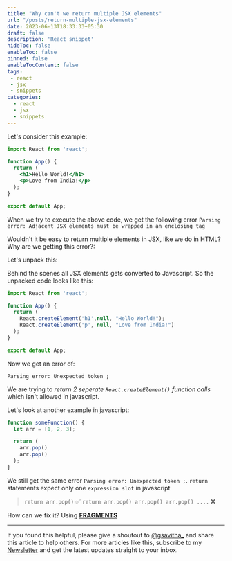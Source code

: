 ```yaml
---
title: "Why can't we return multiple JSX elements"
url: "/posts/return-multiple-jsx-elements"
date: 2023-06-13T18:33:33+05:30
draft: false
description: 'React snippet'
hideToc: false
enableToc: false
pinned: false
enableTocContent: false
tags:
 - react
 - jsx
 - snippets
categories:
  - react
  - jsx
  - snippets
---
```


Let's consider this example:

```jsx
import React from 'react';

function App() {
  return (
    <h1>Hello World!</h1>
    <p>Love from India!</p>
  );
}

export default App;
```

When we try to execute the above code, we get the following error
`Parsing error: Adjacent JSX elements must be wrapped in an enclosing tag`

Wouldn't it be easy to return multiple elements in JSX, like we do in HTML? Why are we getting this error?:

Let's unpack this:

Behind the scenes all JSX elements gets converted to Javascript. So the unpacked code looks like this:

```js
import React from 'react';

function App() {
  return (
    React.createElement('h1',null, "Hello World!");
    React.createElement('p', null, "Love from India!")
  );
}

export default App;
```

Now we get an error of: 

`Parsing error: Unexpected token ;`

We are trying to *return 2 seperate `React.createElement()` function calls* which isn't allowed in javascript. 

Let's look at another example in javascript:

```js
function someFunction() {
  let arr = [1, 2, 3];

  return (
    arr.pop()
    arr.pop()
  );
}
```

We still get the same error `Parsing error: Unexpected token ;`. `return` statements expect only one `expression slot` in javascript

> `return arr.pop()` :white_check_mark:
> `return arr.pop() arr.pop() arr.pop() ....` :x:

How can we fix it? Using **[FRAGMENTS](https://react.dev/reference/react/Fragment)**

---

If you found this helpful, please give a shoutout to [@gsavitha_](https://twitter.com/gsavitha_) and share this article to help others. For more articles like this, subscribe to my [Newsletter](https://www.getrevue.co/profile/gsavitha) and get the latest updates straight to your inbox.
